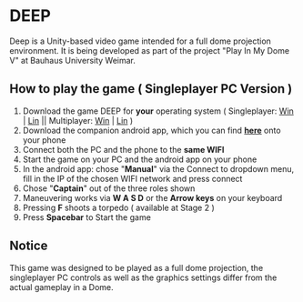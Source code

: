 # DEEP
Deep is a Unity-based video game intended for a full dome projection environment. It is being developed as part of the project "Play In My Dome V" at Bauhaus University Weimar.

## How to play the game ( Singleplayer PC Version ) 

 1. Download the game DEEP for **your** operating system
	( Singleplayer: [Win]() | [Lin]() || Multiplayer: [Win]() | [Lin]() )
 2. Download the companion android app, which you can find **[here](https://github.com/chillpert/unity-phone-controller/releases/download/2.1.1/unity-phone-controller.apk)** onto your phone
 3. Connect both the PC and the phone to the **same WIFI** 
 4. Start the game on your PC and the android app on your phone
 5. In the android app: chose "**Manual**" via the Connect to dropdown menu, fill in the IP of the chosen WIFI network and press connect
 6. Chose "**Captain**" out of the three roles shown
 7. Maneuvering works via **W A S D** or the **Arrow keys** on your keyboard
 8. Pressing **F** shoots a torpedo ( available at Stage 2 ) 
 9. Press **Spacebar** to Start the game

## Notice
This game was designed to be played as a full dome projection, the singleplayer PC controls as well as the graphics settings differ from the actual gameplay in a Dome.

